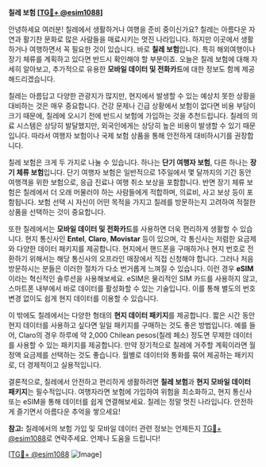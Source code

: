 **칠레 보험 [[TG💪+ @esim1088](https://t.me/s/esim1088)]**

안녕하세요 여러분! 칠레에서 생활하거나 여행을 준비 중이신가요? 칠레는 아름다운 자연과 활기찬 문화로 많은 사람들을 매료시키는 멋진 나라입니다. 하지만 이곳에서 생활하거나 여행하면서 꼭 필요한 것이 있습니다. 바로 **칠레 보험**입니다. 특히 해외여행이나 장기 체류를 계획하고 있다면 반드시 확인해야 할 부분이죠. 오늘은 칠레 보험에 대해 자세히 알아보고, 추가적으로 유용한 **모바일 데이터 및 전화카드**에 대한 정보도 함께 제공해드리겠습니다.

칠레는 아름답고 다양한 관광지가 많지만, 현지에서 발생할 수 있는 예상치 못한 상황을 대비하는 것은 매우 중요합니다. 건강 문제나 긴급 상황에서 보험이 없다면 비용 부담이 크기 때문에, 칠레에 오시기 전에 반드시 보험에 가입하는 것을 추천드립니다. 칠레의 의료 시스템은 상당히 발달했지만, 외국인에게는 상당히 높은 비용이 발생할 수 있기 때문입니다. 따라서 여행자 보험이나 국제 보험 상품을 통해 안전하게 대비하시기를 권장합니다.

칠레 보험은 크게 두 가지로 나눌 수 있습니다. 하나는 **단기 여행자 보험**, 다른 하나는 **장기 체류 보험**입니다. 단기 여행자 보험은 일반적으로 1주일에서 몇 달까지의 기간 동안 여행객을 위한 보험으로, 응급 진료나 여행 취소 보상을 포함합니다. 반면 장기 체류 보험은 칠레에서 더 오래 머물러야 하는 사람들에게 적합하며, 의료비, 사고 보상 등이 포함됩니다. 보험 선택 시 자신이 어떤 목적을 가지고 칠레를 방문하는지 고려하여 적절한 상품을 선택하는 것이 중요합니다.

또한 칠레에서는 **모바일 데이터 및 전화카드**를 사용하면 더욱 편리하게 생활할 수 있습니다. 현지 통신사인 **Entel**, **Claro**, **Movistar** 등이 있으며, 각 통신사는 저렴한 요금제와 다양한 데이터 패키지를 제공합니다. 현지에서 핸드폰을 구매하거나 현지 번호로 전환하기 위해서는 해당 통신사의 오프라인 매장에서 직접 신청해야 합니다. 그러나 처음 방문하시는 분들은 이러한 절차가 다소 번거롭게 느껴질 수 있습니다. 이런 경우 **eSIM**이라는 혁신적인 솔루션을 사용해보세요. eSIM은 물리적인 SIM 카드를 사용하지 않고, 스마트폰 내부에서 바로 데이터를 활성화할 수 있는 기술입니다. 이를 통해 별도의 번호 변경 없이도 쉽게 현지 데이터를 이용할 수 있습니다.

이 밖에도 칠레에서는 다양한 형태의 **현지 데이터 패키지**를 제공합니다. 짧은 시간 동안 현지 데이터를 사용하고 싶다면 일일 패키지를 구매하는 것도 좋은 방법입니다. 예를 들어, Claro의 경우 하루에 약 2,000 Chilean pesos(칠레 페소) 정도면 무제한 데이터를 사용할 수 있는 패키지를 제공합니다. 만약 장기적으로 칠레에 거주할 계획이라면 월정액 요금제를 선택하는 것도 좋습니다. 월별로 데이터와 통화를 묶어 제공하는 패키지로, 더 경제적이고 실용적입니다.

결론적으로, 칠레에서 안전하고 편리하게 생활하려면 **칠레 보험**과 **현지 모바일 데이터 패키지**는 필수적입니다. 여행자라면 보험에 가입하여 위험을 최소화하고, 현지 통신사 또는 eSIM을 통해 데이터를 쉽게 연결해보세요. 칠레는 정말 멋진 나라입니다. 안전하게 즐기면서 아름다운 추억을 쌓으세요!

**참고:** 칠레에서의 보험 가입 및 모바일 데이터 관련 정보는 언제든지 [TG💪+ @esim1088](https://t.me/s/esim1088)로 연락주세요. 언제나 도움을 드립니다!

[[TG💪+ @esim1088](https://t.me/s/esim1088) ![Image](https://i.postimg.cc/Y0z9fWf4/image.png)]